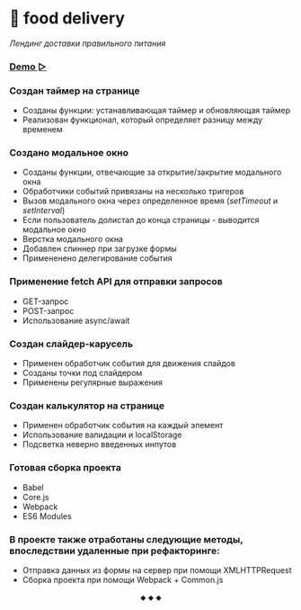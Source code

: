 # 📌 food delivery
*Лендинг доставки правильного питания*

### [Demo ▻](https://small-tasks.yuliyakalyukh.ru/page_food/index.html)

### Создан таймер на странице
- Созданы функции: устанавливающая таймер и обновляющая таймер
- Реализован функционал, который определяет разницу между временем 
### Создано модальное окно
- Созданы функции, отвечающие за открытие/закрытие модального окна
- Обработчики событий привязаны на несколько тригеров
- Вызов модального окна через определенное время (_setTimeout_ и _setInterval_)
- Если пользователь долистал до конца страницы - выводится модальное окно
- Верстка модального окна
- Добавлен спиннер при загрузке формы
- Примененено делегирование события
### Применение fetch API для отправки запросов
- GET-запрос
- POST-запрос
- Использование async/await
### Создан слайдер-карусель
- Применен обработчик события для движения слайдов
- Созданы точки под слайдером
- Применены регулярные выражения 
### Создан калькулятор на странице
- Применен обработчик события на каждый элемент
- Использование валидации и localStorage
- Подсветка неверно введенных инпутов
### Готовая сборка проекта
- Babel
- Core.js
- Webpack
- ES6 Modules

### В проекте также отработаны следующие методы, впоследствии удаленные при рефакторинге:
- Отправка данных из формы на сервер при помощи XMLHTTPRequest
- Сборка проекта при помощи Webpack + Common.js
<p align="center">⬥ ⬥ ⬥</p>
